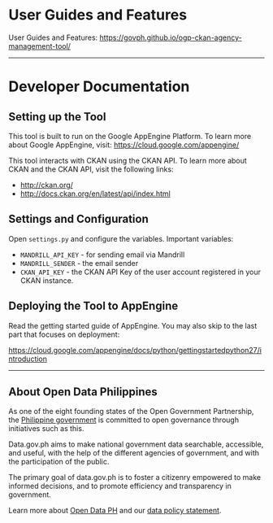 # User Guides and Features


User Guides and Features: https://govph.github.io/ogp-ckan-agency-management-tool/


---


# Developer Documentation


## Setting up the Tool


This tool is built to run on the Google AppEngine Platform. To learn more about Google AppEngine, visit: https://cloud.google.com/appengine/

This tool interacts with CKAN using the CKAN API. To learn more about CKAN and the CKAN API, visit the following links:

* http://ckan.org/
* http://docs.ckan.org/en/latest/api/index.html



## Settings and Configuration

Open `settings.py` and configure the variables. Important variables:
* `MANDRILL_API_KEY` - for sending email via Mandrill
* `MANDRILL_SENDER` - the email sender
* `CKAN_API_KEY` - the CKAN API Key of the user account registered in your CKAN instance.



## Deploying the Tool to AppEngine

Read the getting started guide of AppEngine. You may also skip to the last part that focuses on deployment:

https://cloud.google.com/appengine/docs/python/gettingstartedpython27/introduction


---


## About Open Data Philippines

As one of the eight founding states of the Open Government Partnership, the [Philippine government][1] is committed to open governance through initiatives such as this.

Data.gov.ph aims to make national government data searchable, accessible, and useful, with the help of the different agencies of government, and with the participation of the public.

The primary goal of data.gov.ph is to foster a citizenry empowered to make informed decisions, and to promote efficiency and transparency in government.

Learn more about [Open Data PH][2] and our [data policy statement][3].

[1]: http://www.gov.ph/
[2]: http://data.gov.ph/about
[3]: http://data.gov.ph/about/data-policy-statement
